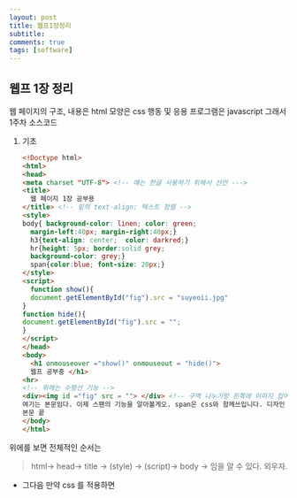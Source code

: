 ```yaml
---
layout: post
title: 웹프1장정리 
subtitle: 
comments: true
tags: [software]
---
```


## 웹프 1장 정리

웹 페이지의 구조, 내용은 html
모양은 css
행동 및 응용 프로그램은 javascript
그래서 1주차 소스코드 

1. 기초

   ```html
   <!Doctype html>
   <html>
   <head>
   <meta charset "UTF-8"> <!-- 얘는 한글 사용하기 위해서 선언 --->
   <title>
     웹 페이지 1장 공부용
   </title> <!-- 밑의 text-align: 텍스트 정렬 -->
   <style>
   body{ background-color: linen; color: green;
     margin-left:40px; margin-right:40px;}
     h3{text-align: center;  color: darkred;}
     hr{height: 5px; border:solid grey;
     background-color: grey;}
     span{color:blue; font-size: 20px;}
   </style>
   <script>
     function show(){
     document.getElementById("fig").src = "suyeoii.jpg"
   }
   function hide(){
   document.getElementById("fig").src = "";
   }
   </script>
   </head>
   <body>
     <h1 onmouseover ="show()" onmouseout = "hide()">
     웹프 공부중 </h1>
   <hr>
   <!-- 위에는 수평선 기능 -->
   <div><img id ="fig" src = ""> </div> <!-- 구역 나누기랑 왼쪽에 이미지 집어넣기 -->
   여기는 본문임다. 이제 스팬의 기능을 알아볼게오. span은 css와 함께쓰입니다. 디자인 기능을 하는 것이조ㅎㅎ<span>집에 가고싶다.</span>
   본문 끝
   </body>
   </html>
   ```

위에를 보면 전체적인 순서는 

> html-> head-> title -> (style) -> (script)-> body -> 임을 알 수 있다. 외우자.

- 그다음 만약 css 를 적용하면 <title> 밑에 <style> 을 작성하고 거기에 배경 색상과 글자 색상, 수평선, span등의 색상을 설정해 주면 된다.  

- 마지막으로 javascript 추가하면 script에 함수 추가, 이미지 추가(img id= "fig", **src = ""**는 ) 기본 틀인듯

  ```
  <hr>
  <!-- 위에는 수평선 기능 -->
  <div><img id ="fig" src = ""> </div> <!-- 구역 나누기랑 왼쪽에 이미지 집어넣기 -->
  ```

이때 function 뒤에 .src에서 .찍어주는거 잊지말기, 자잘한 오타 주의하기

​     
